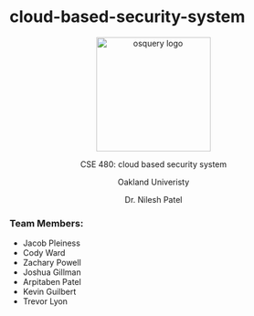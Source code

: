 # cloud-based-security-system
<p align="center">
<img align="center" src="http://freevector.co/wp-content/uploads/2012/06/39037-photo-camera-on-internet-cloud-symbol.png" alt="osquery logo" width="200"/>

<p align="center">
CSE 480: cloud based security system
<p align="center">
Oakland Univeristy
<p align="center">
Dr. Nilesh Patel

### Team Members:
- Jacob Pleiness
- Cody Ward
- Zachary Powell
- Joshua Gillman
- Arpitaben Patel
- Kevin Guilbert
- Trevor Lyon
